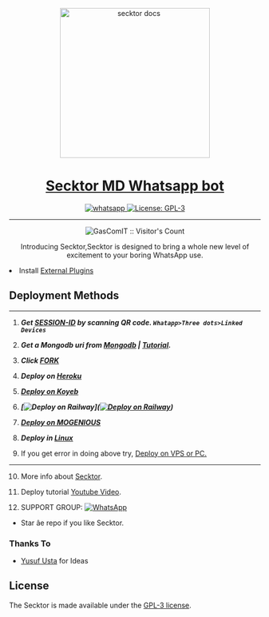   <p align="center">  
  <a href="https://citel.vercel.app/">
    <img alt="secktor docs" height="300" src="https://secktorbot.onrender.com/main.jpg">
    <h1 align="center">Secktor MD Whatsapp bot</h1>
  </a>
</p>
   
<p align="center">

  <a aria-label="Join our chats" href="https://chat.whatsapp.com/LggW0xFd9095WPyknl791f" target="_blank">
    <img alt="whatsapp" src="https://img.shields.io/badge/Join Group-25D366?style=for-the-badge&logo=whatsapp&logoColor=white" />
  </a>
 
  <a aria-label="Secktor is free to use" href="https://github.com/GasComIT/Secktor-Md/blob/main/LICENCE" target="_blank">
    <img alt="License: GPL-3" src="https://badges.frapsoft.com/os/gpl/gpl.png?v=103)](https://opensource.org/licenses/GPL-3.0/" target="_blank" />
  </a>
</p>


---

<p align="center"><img src="https://profile-counter.glitch.me/{GasComIT}/count.svg" alt="GasComIT :: Visitor's Count" /></p>

  <p align="center"> Introducing Secktor,Secktor is designed to bring a whole new level of excitement to your boring WhatsApp use. </p
 
- Install [External Plugins](https://github.com/GasComIT/Secktor-Plugins)
## Deployment Methods
---
1. ***Get [SESSION-ID](https://secktorbot.onrender.com/) by scanning QR code. `Whatapp>Three dots>Linked Devices`***
2.  ***Get a Mongodb uri from [Mongodb](https://github.com/GasComIT/Secktor-Md/wiki/Mongodb-URI) | [Tutorial](https://www.youtube.com/watch?v=WWrpBCBlyuo).***
3.  ***Click [FORK](https://github.com/GasComIT/Secktor-Md/fork)***
4.  ***Deploy on [Heroku](https://secktorbot.onrender.com/heroku)***

5. ***[Deploy on Koyeb](https://secktorbot.onrender.com/koyeb)***

6.  ***[![Deploy on Railway](https://railway.app/button.svg)]([![Deploy on Railway](https://railway.app/button.svg)](https://railway.app/new/template/aKuhiO?referralCode=N5go1y))***
7. ***[Deploy on MOGENIOUS](https://github.com/GasComIT/Secktor-Md/wiki/Deploy-on-MOGENIOUS)***
  
8. ***Deploy in [Linux](https://github.com/GasComIT/Secktor-Deploy#deploy-in-any-shell-including-termux)***

9. If you get error in doing above try, [Deploy on VPS or PC.](https://github.com/GasComIT/Secktor-Md/blob/main/deploy-on-vps.md)
---
10. More info about [Secktor](https://secktorbot.onrender.com/).
11. Deploy tutorial [Youtube Video](https://secktorbot.onrender.com/youtube).

12. SUPPORT GROUP: <a href="https://chat.whatsapp.com/LggW0xFd9095WPyknl791f"><img alt="WhatsApp" src="https://camo.githubusercontent.com/2157131829ac512183ee8f8b6c6f803688a4cc66a2e686602844e80478401a7c/68747470733a2f2f696d672e736869656c64732e696f2f62616467652f4a6f696e2047726f75702d3235443336363f7374796c653d666f722d7468652d6261646765266c6f676f3d7768617473617070266c6f676f436f6c6f723d7768697465"/></a>

- Star â­e repo if you like Secktor.
### Thanks To

- [Yusuf Usta](https://github.com/yusufusta) for Ideas

## License

The Secktor is made available under the [GPL-3 license](https://github.com/GasComIT/Secktor-Md/blob/main/LICENCE). 
